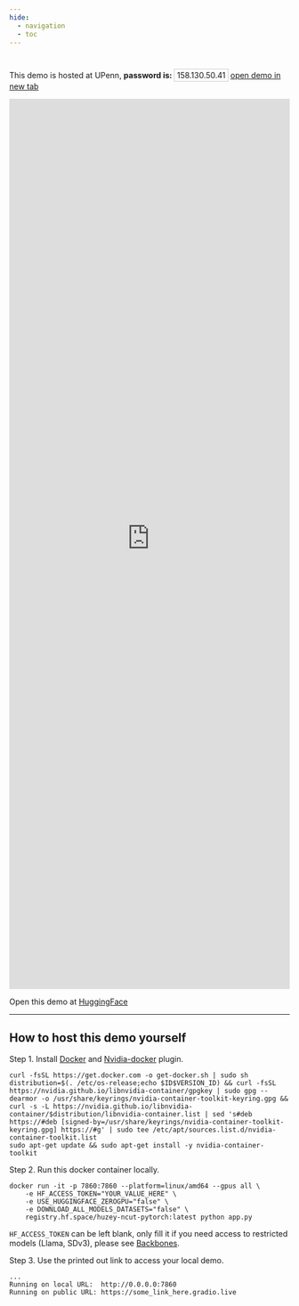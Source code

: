 ```yaml
---
hide:
  - navigation
  - toc
---
```


#

<style>
	.copy-code {
		display: inline-block;
		white-space: nowrap;
		border: 1px solid #ccc;
		padding: 2px 4px;
		cursor: pointer;
		user-select: none;
		position: relative;
	}
	.tooltip {
		position: absolute;
		bottom: 100%;
		left: 50%;
		transform: translateX(-50%);
		padding: 5px;
		border-radius: 4px;
		white-space: nowrap;
		opacity: 0;
		transition: opacity 0.3s;
		pointer-events: none;
		z-index: 1000;
	}
	.tooltip.show {
		opacity: 1;
	}
</style>

This demo is hosted at UPenn, **password is:** 
<span class="copy-code" onclick="copyToClipboard('158.130.50.41')">
	158.130.50.41
	<span class="tooltip" id="tooltip">Copied!</span>
</span>
<a href="https://click-on-the-smile-on-about-page-to-unlock-secret.loca.lt/" target="_blank" >open demo in new tab</a>

<script>
	function copyToClipboard(text) {
		navigator.clipboard.writeText(text).then(() => {
			const tooltip = document.getElementById('tooltip');
			tooltip.classList.add('show');
			
			setTimeout(() => {
				tooltip.classList.remove('show');
			}, 2000); // Message will be visible for 2 seconds
		}).catch(err => {
			console.error('Failed to copy passcode:', err);
		});
	}
</script>

<iframe
	src="https://click-on-the-smile-on-about-page-to-unlock-secret.loca.lt/"
	frameborder="0"
	width="100%"
	height="1600"
></iframe>


Open this demo at 
<a href="https://huggingface.co/spaces/huzey/ncut-pytorch" target="_blank">
HuggingFace
</a>
<!-- <a href="https://huggingface.co/spaces/huzey/ncut-pytorch" target="_blank" style="width: 30%; text-align: center; background-color: #FF5733; color: white; padding: 10px 20px; text-decoration: none; border-radius: 5px;">
🤗 HuggingFace Demo
</a> -->


---

## How to host this demo yourself

Step 1. Install [Docker](https://www.docker.com/) and [Nvidia-docker](https://docs.nvidia.com/datacenter/cloud-native/container-toolkit/latest/install-guide.html) plugin.

```shell
curl -fsSL https://get.docker.com -o get-docker.sh | sudo sh
distribution=$(. /etc/os-release;echo $ID$VERSION_ID) && curl -fsSL https://nvidia.github.io/libnvidia-container/gpgkey | sudo gpg --dearmor -o /usr/share/keyrings/nvidia-container-toolkit-keyring.gpg && curl -s -L https://nvidia.github.io/libnvidia-container/$distribution/libnvidia-container.list | sed 's#deb https://#deb [signed-by=/usr/share/keyrings/nvidia-container-toolkit-keyring.gpg] https://#g' | sudo tee /etc/apt/sources.list.d/nvidia-container-toolkit.list
sudo apt-get update && sudo apt-get install -y nvidia-container-toolkit
```

Step 2. Run this docker container locally. 

```
docker run -it -p 7860:7860 --platform=linux/amd64 --gpus all \
	-e HF_ACCESS_TOKEN="YOUR_VALUE_HERE" \
	-e USE_HUGGINGFACE_ZEROGPU="false" \
	-e DOWNLOAD_ALL_MODELS_DATASETS="false" \
	registry.hf.space/huzey-ncut-pytorch:latest python app.py
```

`HF_ACCESS_TOKEN` can be left blank, only fill it if you need access to restricted models (Llama, SDv3), please see [Backbones](backbones.md).

Step 3. Use the printed out link to access your local demo.

```
...
Running on local URL:  http://0.0.0.0:7860
Running on public URL: https://some_link_here.gradio.live
```